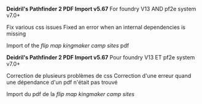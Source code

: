 **Deidril's Pathfinder 2 PDF Import v5.67**
For foundry V13 AND pf2e system v7.0+

Fix various css issues
Fixed an error when an internal dependencies is missing

Import of the *flip map kingmaker camp sites* pdf

**Deidril's Pathfinder 2 PDF Import v5.67**
Pour foundry V13 ET pf2e system v7.0+

Correction de plusieurs problèmes de css
Correction d'une erreur quand une dépendance d'un pdf n'était pas trouvé

Import du pdf de la *flip map kingmaker camp sites*

